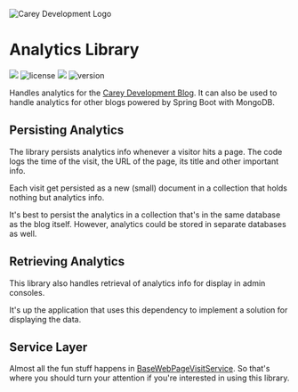 ![Carey Development Logo](http://careydevelopment.us/img/branding/careydevelopment-logo-sm.png)

# Analytics Library
![](https://img.shields.io/badge/jdk-11-blue.svg) ![license](https://img.shields.io/badge/license-MIT-blue.svg) 
![](https://img.shields.io/badge/maven-3.6.3-blue.svg) ![version](https://img.shields.io/badge/version-1.7.0-blue.svg)

Handles analytics for the [Carey Development Blog](https://careydevelopment.us). It can also be used to handle analytics for other blogs powered by Spring Boot with MongoDB.

## Persisting Analytics
The library persists analytics info whenever a visitor hits a page. The code logs the time of the visit, the URL of the page, its title and other important
info.

Each visit get persisted as a new (small) document in a collection that holds nothing but analytics info. 

It's best to persist the analytics in a  collection that's in the same database as the blog itself. However, analytics could be stored in separate 
databases as well.

## Retrieving Analytics
This library also handles retrieval of analytics info for display in admin consoles. 

It's up the application that uses this dependency to implement a solution for displaying the data. 

## Service Layer
Almost all the fun stuff happens in [BaseWebPageVisitService](https://github.com/careydevelopment/analytics/blob/main/src/main/java/us/careydevelopment/util/analytics/service/BaseWebPageVisitService.java). So that's where you should turn your attention if you're interested in using this library.